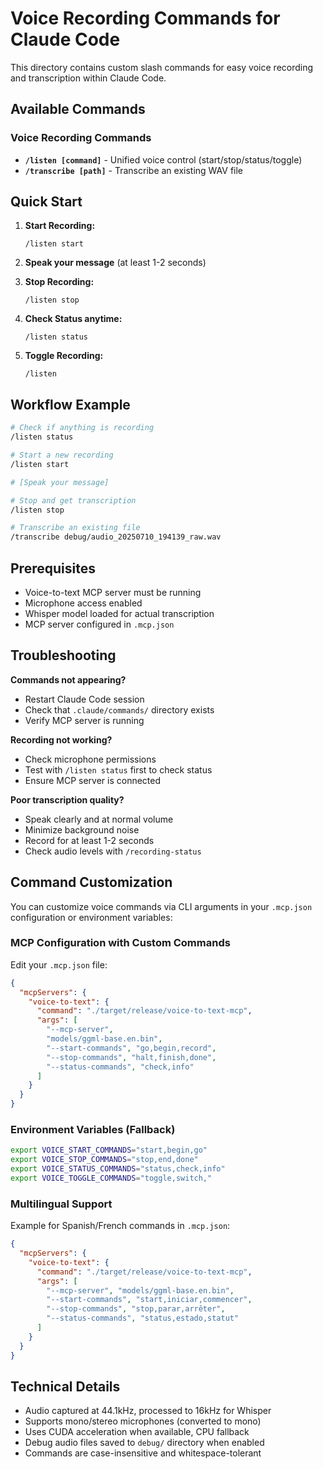 # Voice Recording Commands for Claude Code

This directory contains custom slash commands for easy voice recording and transcription within Claude Code.

## Available Commands

### Voice Recording Commands
- **`/listen [command]`** - Unified voice control (start/stop/status/toggle)
- **`/transcribe [path]`** - Transcribe an existing WAV file

## Quick Start

1. **Start Recording:**
   ```
   /listen start
   ```

2. **Speak your message** (at least 1-2 seconds)

3. **Stop Recording:**
   ```
   /listen stop
   ```

4. **Check Status anytime:**
   ```
   /listen status
   ```

5. **Toggle Recording:**
   ```
   /listen
   ```

## Workflow Example

```bash
# Check if anything is recording
/listen status

# Start a new recording
/listen start

# [Speak your message]

# Stop and get transcription
/listen stop

# Transcribe an existing file
/transcribe debug/audio_20250710_194139_raw.wav
```

## Prerequisites

- Voice-to-text MCP server must be running
- Microphone access enabled
- Whisper model loaded for actual transcription
- MCP server configured in `.mcp.json`

## Troubleshooting

**Commands not appearing?**
- Restart Claude Code session
- Check that `.claude/commands/` directory exists
- Verify MCP server is running

**Recording not working?**
- Check microphone permissions
- Test with `/listen status` first to check status
- Ensure MCP server is connected

**Poor transcription quality?**
- Speak clearly and at normal volume
- Minimize background noise
- Record for at least 1-2 seconds
- Check audio levels with `/recording-status`

## Command Customization

You can customize voice commands via CLI arguments in your `.mcp.json` configuration or environment variables:

### MCP Configuration with Custom Commands
Edit your `.mcp.json` file:
```json
{
  "mcpServers": {
    "voice-to-text": {
      "command": "./target/release/voice-to-text-mcp",
      "args": [
        "--mcp-server", 
        "models/ggml-base.en.bin",
        "--start-commands", "go,begin,record",
        "--stop-commands", "halt,finish,done",
        "--status-commands", "check,info"
      ]
    }
  }
}
```

### Environment Variables (Fallback)
```bash
export VOICE_START_COMMANDS="start,begin,go"
export VOICE_STOP_COMMANDS="stop,end,done"
export VOICE_STATUS_COMMANDS="status,check,info"
export VOICE_TOGGLE_COMMANDS="toggle,switch,"
```

### Multilingual Support
Example for Spanish/French commands in `.mcp.json`:
```json
{
  "mcpServers": {
    "voice-to-text": {
      "command": "./target/release/voice-to-text-mcp",
      "args": [
        "--mcp-server", "models/ggml-base.en.bin",
        "--start-commands", "start,iniciar,commencer",
        "--stop-commands", "stop,parar,arrêter",
        "--status-commands", "status,estado,statut"
      ]
    }
  }
}
```

## Technical Details

- Audio captured at 44.1kHz, processed to 16kHz for Whisper
- Supports mono/stereo microphones (converted to mono)
- Uses CUDA acceleration when available, CPU fallback
- Debug audio files saved to `debug/` directory when enabled
- Commands are case-insensitive and whitespace-tolerant